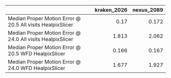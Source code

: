 |                                                            |   kraken_2026 |   nexus_2089 |
|:-----------------------------------------------------------|--------------:|-------------:|
| Median Proper Motion Error @ 20.5 All visits HealpixSlicer |         0.17  |        0.172 |
| Median Proper Motion Error @ 24.0 All visits HealpixSlicer |         1.813 |        2.062 |
| Median Proper Motion Error @ 20.5 WFD HealpixSlicer        |         0.166 |        0.167 |
| Median Proper Motion Error @ 24.0 WFD HealpixSlicer        |         1.677 |        1.927 |
